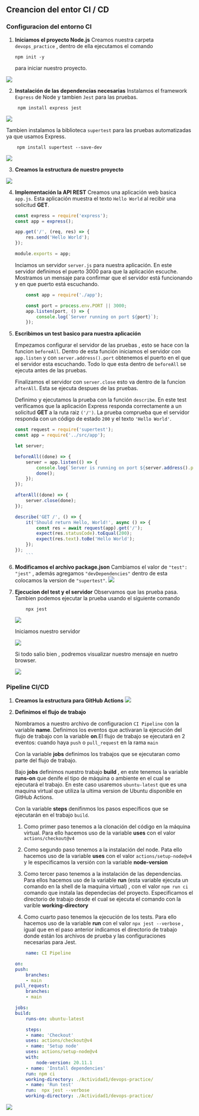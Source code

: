 ## Creancion del entor CI / CD
### Configuracion del entorno CI
1. **Iniciamos el proyecto Node.js**
Creamos nuestra carpeta `devops_practice` , dentro de ella ejecutamos el comando

    ```shell
    npm init -y
    ```
    para iniciar nuestro proyecto.

![](https://github.com/HumbleG0d/Actividades_CC3S2/blob/main/Actividad1/assets/init.png)

2. **Instalación de las dependencias necesarias**
Instalamos el framework `Express` de Node y tambien `Jest` para las pruebas.

    ```shell
     npm install express jest 
    ```
![](https://github.com/HumbleG0d/Actividades_CC3S2/blob/main/Actividad1/assets/express.png)

Tambien instalamos la biblioteca `supertest` para las pruebas automatizadas ya que usamos Express.

```shell
    npm install supertest --save-dev
```

![](https://github.com/HumbleG0d/Actividades_CC3S2/blob/main/Actividad1/assets/supertest.png)

3. **Creamos la estructura de nuestro proyecto**

![](https://github.com/HumbleG0d/Actividades_CC3S2/blob/main/Actividad1/assets/estructura.png)

4. **Implementación la API REST**
Creamos una aplicación web basica `app.js`. Esta aplicación muestra el texto `Hello World` al recibir una solicitud  **GET**.

    ```js
    const express = require('express');
    const app = express();

    app.get('/', (req, res) => {
        res.send('Hello World');
    });

    module.exports = app; 
    ```
    Inciamos un servidor `server.js` para nuestra aplicación. En este servidor definimos el puerto 3000 para que la aplicación escuche. Mostramos un mensaje para confirmar que el servidor está funcionando y en que puerto está escuchando.

    ```js
        const app = require('./app');

        const port = process.env.PORT || 3000;
        app.listen(port, () => {
            console.log(`Server running on port ${port}`);
        });
    ```

5. **Escribimos un test basico para nuestra aplicación**

    Empezamos configurar el servidor de las pruebas , esto se hace con la funcion `beforeAll`. Dentro de esta función iniciamos el servidor con `app.listen` y  con `server.address().port` obtenemos el puerto en el que el servidor esta escuchando. Todo lo que esta dentro de `beforeAll` se ejecuta antes de las pruebas.

    Finalizamos el servidor con `server.close` esto va dentro de la funcion `afterAll`. Esta se ejecuta despues de las pruebas.

    Definimo y ejecutamos la prueba con la función `describe`. En este test verificamos que la aplicación Express responda correctamente a un solicitud **GET** a la ruta raiz `('/')`. La prueba comprueba que el servidor responda con un código de estado `200` y el texto `'Hello World'`. 

    ```js
    const request = require('supertest');
    const app = require('../src/app'); 

    let server;

    beforeAll((done) => {
        server = app.listen(() => {
            console.log(`Server is running on port ${server.address().port}`);
            done();
        });
    });

    afterAll((done) => {
        server.close(done);
    });

    describe('GET /', () => {
        it('Should return Hello, World!', async () => {
            const res = await request(app).get('/');
            expect(res.statusCode).toEqual(200);
            expect(res.text).toBe('Hello World');
        });
    }); 
        ```

6. **Modificamos el archivo package.json**
Cambiamos el valor de `"test": "jest"` , además agregamos `"devDependencies"` dentro de esta colocamos la version de `"supertest"`.
![](https://github.com/HumbleG0d/Actividades_CC3S2/blob/main/Actividad1/assets/package.png)

7. **Ejecucion del test y el servidor**
Observamos que las prueba pasa. Tambien podemos ejecutar la prueba usando el siguiente comando
    ```shell
        npx jest
    ```

    ![](https://github.com/HumbleG0d/Actividades_CC3S2/blob/main/Actividad1/assets/test.png)

    Iniciamos nuestro servidor 

    ![](https://github.com/HumbleG0d/Actividades_CC3S2/blob/main/Actividad1/assets/nodeServer.png)

    Si todo salio bien , podremos visualizar nuestro mensaje en nuetro browser.

    ![](https://github.com/HumbleG0d/Actividades_CC3S2/blob/main/Actividad1/assets/localhost.png)

### Pipeline CI/CD

1. **Creamos la estructura para GitHub Actions**
![](https://github.com/HumbleG0d/Actividades_CC3S2/blob/main/Actividad1/assets/githubAc.png)

2. **Definimos el flujo de trabajo**

    Nombramos a nuestro archivo de configuracion `CI Pipeline` con la variable **name**.
    Definimos los eventos que activaran la ejecución del flujo de trabajo con la variable **on**.El flujo de trabajo se ejecutará en 2 eventos: cuando haya `push` o `pull_request` en la rama `main`

    Con la variable **jobs** definimos los trabajos que se ejecutaran como parte del flujo de trabajo.

    Bajo **jobs** definimos nuestro trabajo **build** , en este tenemos la variable **runs-on** que denife el tipo de máquina o ambiente en el cual se ejecutará el trabajo. En este caso usaremos `ubuntu-latest` que es una maquina virtual que utiliza la ultima version de Ubuntu disponible en GitHub Actions.

    Con la variable  **steps** denifinmos los pasos específicos que se ejecutarán en el trabajo `build`.


    1. Como primer paso tenemos a la clonación del código en la máquina virtual. Para ello hacemos uso de la variable **uses**  con el valor `actions/checkout@v4`

    2. Como segundo paso tenemos a la instalación del node. Pata ello hacemos uso de la variable **uses** con el valor `actions/setup-node@v4`
    y le especificamos la versión con la variable **node-version**

    3. Como tercer paso tenemos a la instalación de las dependencias. Para ellos hacemos uso de la variable **run** (esta variable ejecuta un comando en la shell de la maquina virtual) , con el valor `npm run ci` comando que instala las dependecias del proyecto.
    Especificamos el directorio de trabajo desde el cual se ejecuta el comando con la varible **working-directory**

    4. Como cuarto paso tenemos la ejecución de los tests. Para ello hacemos uso de la variable **run** con el valor `npx jest --verbose` , igual que en el paso anterior indicamos el directorio de trabajo donde están los archivos de prueba y las configuraciones necesarias para Jest.

    ```yml 
        name: CI Pipeline

    on:
    push:
        branches:
        - main
    pull_request:
        branches:
        - main

    jobs:
    build:
        runs-on: ubuntu-latest

        steps:
        - name: 'Checkout'
        uses: actions/checkout@v4
        - name: 'Setup node'
        uses: actions/setup-node@v4
        with:
            node-version: 20.11.1
        - name: 'Install dependencies'
        run: npm ci
        working-directory: ./Actividad1/devops-practice/
        - name: 'Run test'
        run:  npx jest --verbose
        working-directory: ./Actividad1/devops-practice/
    ```


![](https://github.com/HumbleG0d/Actividades_CC3S2/blob/main/Actividad1/assets/build.png)
